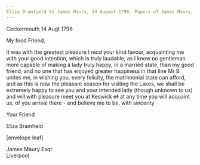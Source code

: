 ```yaml
---
Eliza Bramfield to James Maury, 14 August 1796. Papers of James Maury, 1769-1917, Accession #3888 and #3888-a, Special Collections, University of Virginia Library, Charlottesville, Va. (Images 3888B2_898-899)
---
```


Cockermouth 14 Augt 1796

My food Friend,

It was with the greatest pleasure I recd your kind favour, acquainting me with your good intention, which is truly laudable, as I know no gentleman more capable of making a lady truly happy, in a married state, than my good friend, and no one that has enjoyed greater happiness in that line Mr B unites me, in wishing you, every felicity, the matrimonial state can afford, and as this is now the pleasant season for visiting the Lakes, we shall be extremely happy to see you and your intended lady (though unknown to us) and will with pleasure meet you at Keswick ~~of~~ at any time you will acquaint us, of you arrival there - and believe me to be, with sincerity

Your Friend

Eliza Bramfield 

[envelope leaf]

James Maury Esqr  
Liverpool

